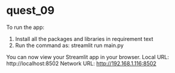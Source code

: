 # quest_09

To run the app:
  1. Install all the packages and libraries in requirement text
  2. Run the command as:
      streamlit run main.py
  
  You can now view your Streamlit app in your browser.
    Local URL: http://localhost:8502
    Network URL: http://192.168.1.116:8502
